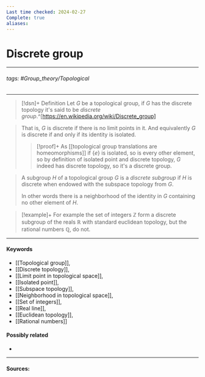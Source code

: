 ```yaml
---
Last time checked: 2024-02-27
Complete: true
aliases:
---
```

# Discrete group
***
###### tags: #Group_theory/Topological 
***
>[!dsn]+ Definition
>Let $G$ be a topological group, if $G$ has the discrete topology it's said to be *discrete group*.^[https://en.wikipedia.org/wiki/Discrete_group]

>That is, $G$ is discrete if there is no limit points in it. And equivalently $G$ is discrete if and only if its identity is isolated.
>>[!proof]+
>>As [[topological group translations are homeomorphisms]] if $\{e\}$ is isolated, so is every other element, so by definition of isolated point and discrete topology, $G$ indeed has discrete topology, so it's a discrete group.

>A subgroup $H$ of a topological group $G$ is a *discrete subgroup* if $H$ is discrete when endowed with the subspace topology from $G$.
>
>In other words there is a neighborhood of the identity in $G$ containing no other element of $H$.

>[!example]+ 
>For example the set of integers $\mathbb{Z}$ form a discrete subgroup of the reals $\mathbb{R}$ with standard euclidean topology, but the rational numbers $\mathbb{Q}$, do not.
***
#### Keywords
- [[Topological group]],
- [[Discrete topology]],
- [[Limit point in topological space]],
- [[Isolated point]],
- [[Subspace topology]],
- [[Neighborhood in topological space]],
- [[Set of integers]],
- [[Real line]],
- [[Euclidean topology]],
- [[Rational numbers]]
#### Possibly related
- 
***
#### Sources: